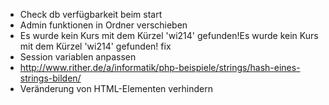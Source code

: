 * Check db verfügbarkeit beim start
* Admin funktionen in Ordner verschieben
* Es wurde kein Kurs mit dem Kürzel 'wi214' gefunden!Es wurde kein Kurs mit dem Kürzel 'wi214' gefunden! fix
* Session variablen anpassen
* http://www.rither.de/a/informatik/php-beispiele/strings/hash-eines-strings-bilden/
* Veränderung von HTML-Elementen verhindern
